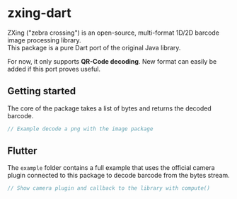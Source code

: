 # zxing-dart

ZXing ("zebra crossing") is an open-source, multi-format 1D/2D barcode image processing library.  
This package is a pure Dart port of the original Java library.

For now, it only supports **QR-Code decoding**. New format can easily be added if this port proves useful.

## Getting started
The core of the package takes a list of bytes and returns the decoded barcode.

```dart
// Example decode a png with the image package
```

## Flutter
The `example` folder contains a full example that uses the official camera plugin connected to this
package to decode barcode from the bytes stream.

```dart
// Show camera plugin and callback to the library with compute()
```